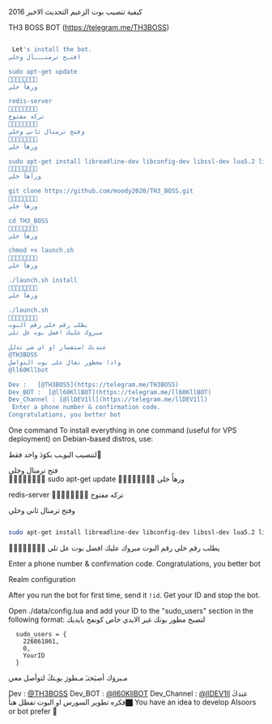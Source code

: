  كيفية تنصيب بوت الزعيم التحديث الاخير 2016
 
  TH3 BOSS BOT (https://telegram.me/TH3BOSS)

```sh

 Let's install the bot.
افتـح ترمنـــأل وخلي   

sudo apt-get update 
🔸➖🔹➖🔸➖🔹➖
ورهأَ خلي  

redis-server
🔸➖🔹➖🔸➖🔹➖
تركه مفتوح    
🔸➖🔹➖🔸➖🔹➖
وفتح ترمنال ثاني وخلي    
🔸➖🔹➖🔸➖🔹➖
ورهأ خلي    

sudo apt-get install libreadline-dev libconfig-dev libssl-dev lua5.2 liblua5.2-dev libevent-dev libjansson* libpython-dev make unzip git redis-server g++ -y --force-yes
🔸➖🔹➖🔸➖🔹➖
ورأهأَ خلي  

git clone https://github.com/moody2020/TH3_BOSS.git
🔸➖🔹➖🔸➖🔹➖
ورهأ خلي    

cd TH3_BOSS
🔸➖🔹➖🔸➖🔹➖
ورهأَ خلي 

chmod +x launch.sh
🔸➖🔹➖🔸➖🔹➖
ورهأَ خلي 

./launch.sh install
🔸➖🔹➖🔸➖🔹➖
ورهأَ خلي  

./launch.sh 
🔸➖🔹➖🔸➖🔹➖
يطلب رقم خلي رقم البوت 
مبروك عليك افضل بوت عل تلي 

عندنك استفسار او اي شي تدلل 
@TH3BOSS
واذا محظور تعال على بوت التواصل
@ll60Kllbot

Dev :   [@TH3BOSS](https://telegram.me/TH3BOSS)
Dev_BOT :  [@ll60KllBOT](https://telegram.me/ll60KllBOT)
Dev_Channel : [@llDEV1ll](https://telegram.me/llDEV1ll)
 Enter a phone number & confirmation code.
Congratulations, you better bot
```
 One command
To install everything in one command (useful for VPS deployment) on Debian-based distros, use:

لتنصيب البوـب بكوَدَ واحد فقط َ   

فتح ترمنال وخلي   
🔸➖🔹➖🔸➖🔹➖
sudo apt-get update 
🔸➖🔹➖🔸➖🔹➖
ورهأَ خلي  

redis-server
🔸➖🔹➖🔸➖🔹➖
تركه مفتوح   

وفتح ترمنال ثاني وخلي  
```sh

sudo apt-get install libreadline-dev libconfig-dev libssl-dev lua5.2 liblua5.2-dev libevent-dev libjansson* libpython-dev make unzip git redis-server g++ -y --force-yes && git clone https://github.com/moody2020/TH3_BOSS.git && cd TH3_BOSS && chmod +x launch.sh && ./launch.sh install && ./launch.sh
```

🔸➖🔹➖🔸➖🔹➖
يطلب رقم خلي رقم البوت 
مبروك عليك افضل بوت عل تلي 

 Enter a phone number & confirmation code.
Congratulations, you better bot

 Realm configuration

After you run the bot for first time, send it `!id`. Get your ID and stop the bot.

Open ./data/config.lua and add your ID to the "sudo_users" section in the following format:
 لتصبح مطور بوتك غير الايدي خاص كونفج بايديك 
```
  sudo_users = {
    226861861,
    0,
    YourID
  }
```
 مـبروَك أصبَحتـَ مـطورَ بوـتكَ لتوأصل معي 

Dev :   [@TH3BOSS](https://telegram.me/TH3BOSS)
Dev_BOT :  [@ll60KllBOT](https://telegram.me/ll60KllBOT)
Dev_Channel : [@llDEV1ll](https://telegram.me/llDEV1ll)
عندكَ فكره تطوير السورس او البوت تفظل هنأَ🏿️
You have an idea to develop Alsoors or bot prefer 🏿️
